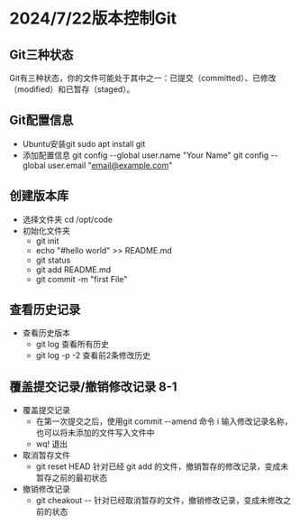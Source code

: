 # 2024/7/22版本控制Git
## Git三种状态
Git有三种状态，你的文件可能处于其中之一：已提交（committed）、已修改（modified）和已暂存（staged）。

## Git配置信息
- Ubuntu安装git
    sudo apt  install git
- 添加配置信息
git config --global user.name "Your Name"
git config --global user.email "email@example.com"

## 创建版本库
- 选择文件夹
 cd /opt/code
- 初始化文件夹
  - git init
  - echo "#hello world" >> README.md
  - git status
  - git add README.md
  - git commit -m "first File"

## 查看历史记录
- 查看历史版本
    - git log  查看所有历史
    - git log -p -2 查看前2条修改历史

## 覆盖提交记录/撤销修改记录 8-1
- 覆盖提交记录
    - 在第一次提交之后，使用git commit --amend 命令 i 输入修改记录名称，也可以将未添加的文件写入文件中
    - wq! 退出
- 取消暂存文件
    - git reset HEAD <file>   针对已经 git add 的文件，撤销暂存的修改记录，变成未暂存之前的最初状态
- 撤销修改记录
    - git cheakout -- <file> 针对已经取消暂存的文件，撤销修改记录，变成未修改之前的状态